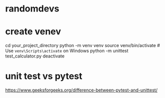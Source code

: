 # randomdevs

# create venev
cd your_project_directory
python -m venv venv
source venv/bin/activate  # Use `venv\Scripts\activate` on Windows
python -m unittest test_calculator.py
deactivate


# unit test vs pytest
https://www.geeksforgeeks.org/difference-between-pytest-and-unittest/